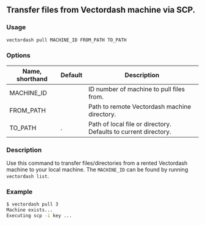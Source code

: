 ## Transfer files from Vectordash machine via SCP.

### Usage
```bash
vectordash pull MACHINE_ID FROM_PATH TO_PATH
```

### Options
| Name, shorthand | Default | Description |
| --------------- | ------- | ----------- |
| MACHINE_ID |      | ID number of machine to pull files from. |
| FROM_PATH |      | Path to remote Vectordash machine directory. |
| TO_PATH | . | Path of local file or directory. Defaults to current directory. |


### Description
Use this command to transfer files/directories from a rented Vectordash machine to your local machine. The `MACHINE_ID` can be found by running `vectordash list`. 


### Example
```bash
$ vectordash pull 3 
Machine exists...
Executing scp -i key ...
```
